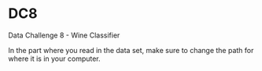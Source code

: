 # DC8
Data Challenge 8 - Wine Classifier

In the part where you read in the data set, make sure to change the path for where it is in your computer.
